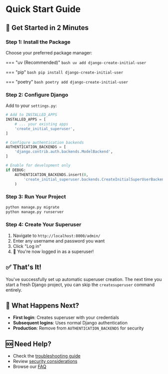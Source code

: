 # Quick Start Guide

## 🚀 Get Started in 2 Minutes

### Step 1: Install the Package

Choose your preferred package manager:

=== "uv (Recommended)"
    ```bash
    uv add django-create-initial-user
    ```

=== "pip"
    ```bash
    pip install django-create-initial-user
    ```

=== "poetry"
    ```bash
    poetry add django-create-initial-user
    ```

### Step 2: Configure Django

Add to your `settings.py`:

```python
# Add to INSTALLED_APPS
INSTALLED_APPS = [
    # ... your existing apps
    'create_initial_superuser',
]

# Configure authentication backends
AUTHENTICATION_BACKENDS = [
    'django.contrib.auth.backends.ModelBackend',
]

# Enable for development only
if DEBUG:
    AUTHENTICATION_BACKENDS.insert(0, 
        'create_initial_superuser.backends.CreateInitialSuperUserBackend'
    )
```

### Step 3: Run Your Project

```bash
python manage.py migrate
python manage.py runserver
```

### Step 4: Create Your Superuser

1. Navigate to `http://localhost:8000/admin/`
2. Enter any username and password you want
3. Click "Log in"
4. 🎉 You're now logged in as a superuser!

## ✅ That's It!

You've successfully set up automatic superuser creation. The next time you start a fresh Django project, you can skip the `createsuperuser` command entirely.

## 🔄 What Happens Next?

- **First login**: Creates superuser with your credentials
- **Subsequent logins**: Uses normal Django authentication
- **Production**: Remove from `AUTHENTICATION_BACKENDS` for security

## 🆘 Need Help?

- Check the [troubleshooting guide](troubleshooting.md)
- Review [security considerations](security.md)
- Browse our [FAQ](faq.md)

